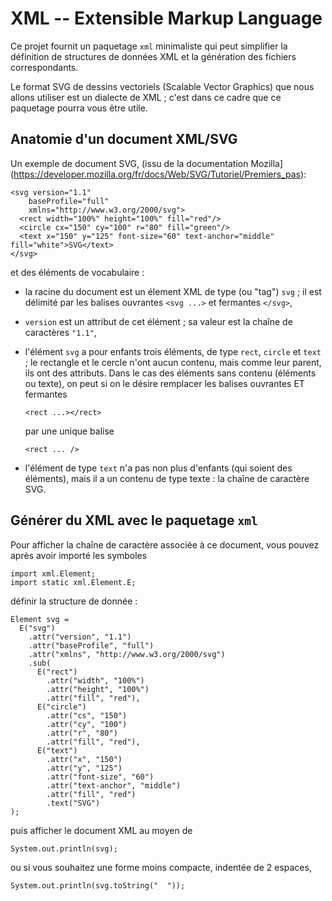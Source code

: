XML -- Extensible Markup Language
================================================================================

Ce projet fournit un paquetage `xml` minimaliste qui peut simplifier la
définition de structures de données XML et la génération des fichiers
correspondants.

Le format SVG de dessins vectoriels (Scalable Vector Graphics) que nous allons 
utiliser est un dialecte de XML ; c'est dans ce cadre que ce paquetage pourra
vous être utile. 

Anatomie d'un document XML/SVG
--------------------------------------------------------------------------------

Un exemple de document SVG, (issu de la documentation Mozilla](https://developer.mozilla.org/fr/docs/Web/SVG/Tutoriel/Premiers_pas):

    <svg version="1.1"
        baseProfile="full"
        xmlns="http://www.w3.org/2000/svg">
      <rect width="100%" height="100%" fill="red"/>
      <circle cx="150" cy="100" r="80" fill="green"/>
      <text x="150" y="125" font-size="60" text-anchor="middle" fill="white">SVG</text>
    </svg>

et des éléments de vocabulaire :

  - la racine du document est un élement XML de type (ou "tag") `svg` ;
    il est délimité par les balises ouvrantes `<svg ...>` et fermantes
    `</svg>`,

  - `version` est un attribut de cet élément ; sa valeur est la chaîne
    de caractères `"1.1"`,

  - l'élément `svg` a pour enfants trois éléments, de type `rect`, `circle`
    et `text` ; le rectangle et le cercle n'ont aucun contenu, 
    mais comme leur parent, ils ont des attributs. Dans le cas des
    éléments sans contenu (éléments ou texte), on peut si on le désire 
    remplacer les balises ouvrantes ET fermantes 
    
        <rect ...></rect>
    
    par une unique balise

        <rect ... />

  - l'élément de type `text` n'a pas non plus d'enfants (qui soient des
    éléments), mais il a un contenu de type texte : la chaîne de caractère 
    SVG.

Générer du XML avec le paquetage `xml`
--------------------------------------------------------------------------------

Pour afficher la chaîne de caractère associée à ce document, vous pouvez
après avoir importé les symboles

    import xml.Element;
    import static xml.Element.E;

définir la structure de donnée :

    Element svg = 
      E("svg")
        .attr("version", "1.1")
        .attr("baseProfile", "full")
        .attr("xmlns", "http://www.w3.org/2000/svg")
        .sub(
          E("rect")
            .attr("width", "100%")
            .attr("height", "100%")
            .attr("fill", "red"),
          E("circle")
            .attr("cs", "150")
            .attr("cy", "100")
            .attr("r", "80")
            .attr("fill", "red"),
          E("text")
            .attr("x", "150")
            .attr("y", "125")
            .attr("font-size", "60")
            .attr("text-anchor", "middle")
            .attr("fill", "red")
            .text("SVG")
    );

puis afficher le document XML au moyen de 

    System.out.println(svg);

ou si vous souhaitez une forme moins compacte, indentée de 2 espaces,

    System.out.println(svg.toString("  "));

